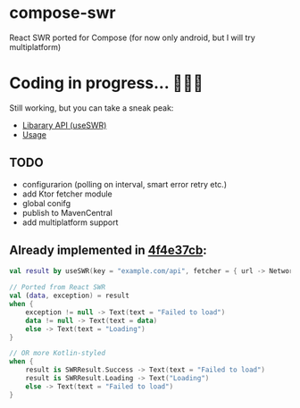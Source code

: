 # compose-swr
React SWR ported for Compose (for now only android, but I will try multiplatform)

# Coding in progress... 👨🏽‍💻
Still working, but you can take a sneak peak:
- [Libarary API (useSWR)](https://github.com/burnoo/compose-swr/blob/main/swr/src/main/java/dev/burnoo/compose/swr/UseSWR.kt)
- [Usage](https://github.com/burnoo/compose-swr/blob/main/sample/src/main/java/dev/burnoo/compose/swr/sample/MainActivity.kt)

## TODO
- configurarion (polling on interval, smart error retry etc.)
- add Ktor fetcher module
- global conifg
- publish to MavenCentral
- add multiplatform support

## Already implemented in [4f4e37cb](https://github.com/burnoo/compose-swr/commit/4f4e37cb9fff9da1c811fda340da27873b1e4ff2):
```kotlin
val result by useSWR(key = "example.com/api", fetcher = { url -> NetworkClient.getData(url) })
    
// Ported from React SWR
val (data, exception) = result
when {
    exception != null -> Text(text = "Failed to load")
    data != null -> Text(text = data)
    else -> Text(text = "Loading")
}

// OR more Kotlin-styled
when {
    result is SWRResult.Success -> Text(text = "Failed to load")
    result is SWRResult.Loading -> Text("Loading")
    else -> Text(text = "Failed to load")
}
```
